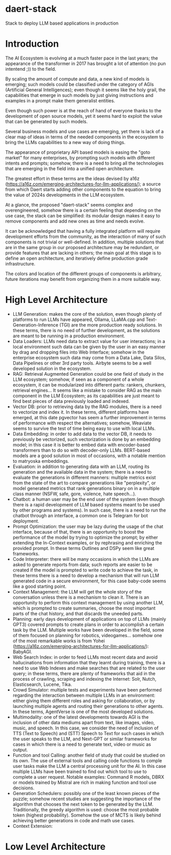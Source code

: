 # daert-stack
Stack to deploy LLM based applications in production

# Introduction
The AI Ecosystem is evolving at a much faster pace in the last years; the appearance of the transformer in 2017 has brought a lot of attention (no pun intentend ;)) to the field.

By scaling the amount of compute and data, a new kind of models is emerging; such models could be classified under the category of AGIs (Artificial General Intelligences); even though it seems
like the holy grail, the capabilities that emerge in such models by just giving instructions and examples in a prompt make them generalist entities.

Even though such power is at the reach of hand of everyone thanks to the development of open source models, yet it seems hard to exploit the value that can be generated by such models.

Several business models and use cases are emerging, yet there is lack of a clear map of ideas in terms of the needed components in the ecosystem to bring the LLMs capabilities to a new
way of doing things.

The appearance of proprietary API based models is easing the "goto market" for many enterprises, by prompting such models with different intents and prompts; somehow, there is a need to bring
all the technologies that are emerging in the field into a unified open architecture.

The greatest effort in these terms are the ideas devised by a16z (https://a16z.com/emerging-architectures-for-llm-applications/); a source from which Daert starts adding other components to the equation
to bring the value of 2024s developments in the LLM ecosystem.

At a glance, the proposed "daert-stack" seems complex and overengineered, somehow there is a certain feeling that depending on the use case, the stack can be simplified: its modular design makes it easy
to remove components and add new ones as time and needs evolve.

It can be acknowledged that having a fully integrated platform will require development efforts from the community, as the interaction of many of such components is not trivial or well-defined.
In addition, multiple solutions that are in the same group in our proposed architecture may be redundant, or provide features that are lacking in others; the main goal at this stage is to define
an open architecture, and iteratively define production grade infrastructure.

The colors and location of the different groups of components is arbitrary, future iterations may benefit from organizing them in a more suitable way.

# High Level Architecture
- LLM Generation: makes the core of the solution, even though plenty of platforms to run LLMs have appeared, Ollama, LLaMA.cpp and Text-Generation-Inference (TGI) are the more production ready solutions. In these terms, there is no need of further development, as the solutions are meant to be running in a production environment.
- Data Loaders: LLMs need data to extract value for user interactions; in a local environment such data can be given by the user in an easy manner by drag and dropping files into Web Interface; somehow in the enterprise ecosystem such data may come from a Data Lake, Data Silos, Data Pipelines or other 3rd party tools. Airbyte seems to be a well developed solution in the ecosystem.
- RAG: Retrieval Augmented Generation could be one field of study in the LLM ecosystem; somehow, if seen as a component of a whole ecosystem, it can be modularized into different parts: rankers, chunkers, retrieval engines... It seems like a mistake to consider RAG as the main component in the LLM Ecosystem; as its capabilities are just meant to find best pieces of data previously loaded and indexed.
- Vector DB: prior to retrieving data by the RAG modules, there is a need to vectorize and index it. In these terms, different platforms have emerged, at this date pgvector has seem a further improvement in terms of performance with respect the alternatives; somehow, Weaviate seems to survive the test of time being easy to use with local LLMs.
- Data Embedding: in order to add data to the vector DB, it needs to previously be vectorized, such vectorization is done by an embedding model; in this case it is better to embed data with encoder-based transformers than to do so with decoder-only LLMs. BERT-based models are a good solution in most of occasions, with a notable mention to matryoska embeddings.
- Evaluation: in addition to generating data with an LLM, routing its generation and the available data in the system; there is a need to evaluate the generations in different manners: multiple metrics exist from the state of the art to compare generations like "perplexity", or model generated metrics that rank generations binary on in a multiple class manner (NSFW, safe, gore, violence, hate speech...).
- Chatbot: a human user may be the end user of the system (even though there is a rapid development of LLM based systems meant to be used by other programs and systems). In such case, there is a need to run the chatbot through an interface, a common one is Telegram for bot deployment.
- Prompt Optimization: the user may be lazy during the usage of the chat interface, because of that, there is an opportunity to boost the performance of the model by trying to optimize the prompt; by either extending the In-Context examples, or by rephrasing and enriching the provided prompt. In these terms Outlines and DSPy seem like great frameworks.
- Code Interpreter: there will be many occasions in which the LLMs are asked to generate reports from data; such reports are easier to be created if the model is prompted to write code to achieve the task, in these terms there is a need to develop a mechanism that will run LLM generated code in a secure environment, for this case baby-code seems like a good starting point.
- Context Management: the LLM will get the whole story of the conversation unless there is a mechanism to clean it. There is an opportunity to perform this context management by using another LLM, which is prompted to create summaries, choose the most important parts of the chat history, and that discards the uneeded parts.
- Planning: early days development of applications on top of LLMs (mainly GPT3) covered prompts to create plans in order to accomplish a certain task by the LLM. Multiple works have been developed in the field, some of them focused on planning for robotics, videogames... somehow one of the most remarkable works is from Yohei (https://a16z.com/emerging-architectures-for-llm-applications/): BabyAGI.
- Web Search Index: in order to feed LLMs most recent data and avoid hallucinations from information that they learnt during training, there is a need to use Web Indexes and make searches that are related to the user query; in these terms, there are plenty of frameworks that aid in the process of crawling, scraping and indexing the Internet: Solr, Nutch, Elasticsearch, Lucene, Tika.
- Crowd Simulator: multiple tests and experiments have been performed regarding the interaction between multiple LLMs in an environment: either giving them different roles and asking for collaboration, or by launching multiple agents and routing their generations to other agents. In these terms, AgentVerse is one of the most developed solutions.
- Multimodality: one of the latest developments towards AGI is the inclusion of other data mediums apart from text, like images, video, music, and speech. In this case, we consider the need of inclusion of TTS (Text to Speech) and (STT) Speech to Text for such cases in which the user speaks to the LLM, and Next-GPT or similar frameworks for cases in which there is a need to generate text, video or music as output.
- Function and tool Calling: another field of study that could be studied on its own. The use of external tools and calling code functions to comple user tasks make the LLM a central processing unit for the AI. In this case multiple LLMs have been trained to find out which tool to use to complete a user request. Notable examples: Command R models, DBRX or models trained by Mistral are rich in making function and tool use decisions.
- Generation Schedulers: possibly one of the least known pieces of the puzzle; somehow recent studies are suggesting the importance of the algorithm that chooses the next token to be generated by the LLM. Traditionally, the greedy algorithm is used: choose the most probable token (highest probability). Somehow the use of MCTS is likely behind achieving better generations in code and math use cases.
- Context Extension: 

# Low Level Architecture
